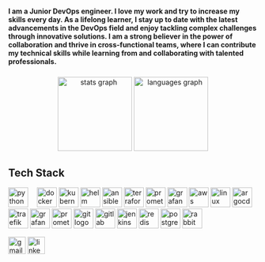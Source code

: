 <h4 align="left">I am a Junior DevOps engineer. I love my work and try to increase my skills every day. As a lifelong learner, I stay up to date with the latest advancements in the DevOps field and enjoy tackling complex challenges through innovative solutions. I am a strong believer in the power of collaboration and thrive in cross-functional teams, where I can contribute my technical skills while learning from and collaborating with talented professionals.</h4>

###

<div align="center">
  <img src="https://github-readme-stats.vercel.app/api?username=siavashmhi&hide_title=false&hide_rank=false&show_icons=true&include_all_commits=true&count_private=true&disable_animations=false&theme=dracula&locale=en&hide_border=false" height="150" alt="stats graph"  />
  <img src="https://github-readme-stats.vercel.app/api/top-langs?username=siavashmhi&locale=en&hide_title=false&layout=compact&card_width=320&langs_count=5&theme=dracula&hide_border=false" height="150" alt="languages graph"  />
</div>

###

<h2> Tech Stack </h2>
<p align="left">
<img src="https://cdn.simpleicons.org/python/3776AB" alt="python" width="40" height="40"/>
<img width="10" />
<img src="https://cdn.simpleicons.org/docker/2496ED" alt="docker" width="40" height="40"/>
<img src="https://cdn.simpleicons.org/kubernetes/326CE5" alt="kubernetes" width="40" height="40"/>
<img src="https://seeklogo.com/images/H/helm-logo-9208DB3EE5-seeklogo.com.png" alt="helm" width="40" height="40"/>
<img src="https://cdn.jsdelivr.net/gh/devicons/devicon/icons/ansible/ansible-original.svg" alt="ansible" width="40" height="40"/>
<img src="https://cdn.simpleicons.org/terraform/7B42BC" alt="terraform" width="40" height="40"/>
<img src="https://cdn.simpleicons.org/prometheus/E6522C" alt="prometheus" width="40" height="40"/>
<img src="https://cdn.simpleicons.org/grafana/F46800" alt="grafana" width="40" height="40"/>
<img src="https://skillicons.dev/icons?i=aws" alt="aws" width="40" height="40"/>
<img src="https://cdn.jsdelivr.net/gh/devicons/devicon/icons/linux/linux-original.svg" alt="linux" width="40" height="40"/>
<img src="https://cdn.jsdelivr.net/gh/devicons/devicon/icons/argocd/argocd-original.svg" alt="argocd" width="40" height="40"/>
<img src="https://seeklogo.com/images/T/traefik-logo-337D318F44-seeklogo.com.png" alt="traefik" width="40" height="40"/>
<img src="https://cdn.jsdelivr.net/gh/devicons/devicon/icons/grafana/grafana-original.svg" alt="grafana" width="40" height="40"/>
<img src="https://cdn.jsdelivr.net/gh/devicons/devicon/icons/prometheus/prometheus-original.svg" alt="prometheus" width="40" height="40"/>
<img src="https://cdn.jsdelivr.net/gh/devicons/devicon/icons/git/git-original.svg" width="40" height="40" alt="git logo"/>
<img src="https://cdn.jsdelivr.net/gh/devicons/devicon/icons/gitlab/gitlab-original.svg" width="40" height="40" alt="gitlab logo"/>
<img src="https://cdn.jsdelivr.net/gh/devicons/devicon/icons/jenkins/jenkins-original.svg" width="40" height="40" alt="jenkins logo"/>
<img src="https://cdn.jsdelivr.net/gh/devicons/devicon/icons/redis/redis-original.svg" width="40" height="40" alt="redis logo"/>
<img src="https://cdn.jsdelivr.net/gh/devicons/devicon/icons/postgresql/postgresql-original.svg" width="40" height="40" alt="postgresql logo"/>
<img src="https://cdn.simpleicons.org/rabbitmq/FF6600" width="40" height="40" alt="rabbitmq logo"/>
</p>

<div align="left">
  <img src="https://img.shields.io/static/v1?message=Gmail&logo=gmail&label=&color=D14836&logoColor=white&labelColor=&style=for-the-badge" height="35" alt="gmail logo"  />
  <img src="https://img.shields.io/static/v1?message=LinkedIn&logo=linkedin&label=&color=0077B5&logoColor=white&labelColor=&style=for-the-badge" height="35" alt="linkedin logo"  />
</div>


